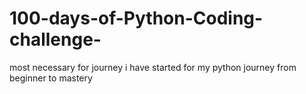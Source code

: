 # 100-days-of-Python-Coding-challenge-
most necessary for journey i have started for my python journey from beginner to mastery 
